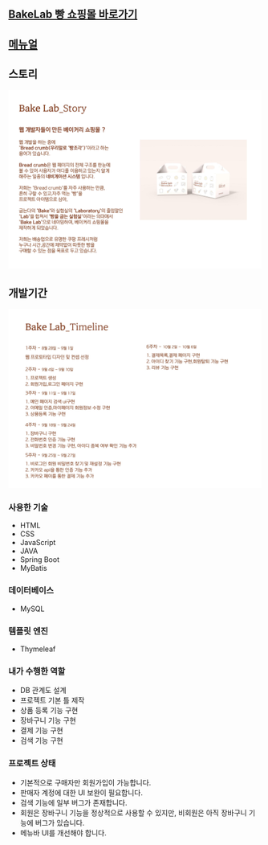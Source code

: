 ## [BakeLab 빵 쇼핑몰 바로가기](http://ec2-3-39-22-132.ap-northeast-2.compute.amazonaws.com:8080)

## [메뉴얼](https://github.com/BlueDestinyUnit/BlueDestinyUnit/blob/main/BakeLab.pdf)

## 스토리
![이미지](https://github.com/BlueDestinyUnit/BlueDestinyUnit/blob/main/BakeLab/0002.jpg)


## 개발기간
![이미지](https://github.com/BlueDestinyUnit/BlueDestinyUnit/blob/main/BakeLab/0007.jpg)

### 사용한 기술
- HTML
- CSS
- JavaScript
- JAVA
- Spring Boot
- MyBatis

### 데이터베이스
- MySQL

### 템플릿 엔진
- Thymeleaf

### 내가 수행한 역할
- DB 관계도 설계
- 프로젝트 기본 틀 제작
- 상품 등록 기능 구현
- 장바구니 기능 구현
- 결제 기능 구현
- 검색 기능 구현

### 프로젝트 상태
- 기본적으로 구매자만 회원가입이 가능합니다.
- 판매자 계정에 대한 UI 보완이 필요합니다.
- 검색 기능에 일부 버그가 존재합니다.
- 회원은 장바구니 기능을 정상적으로 사용할 수 있지만, 비회원은 아직 장바구니 기능에 버그가 있습니다.
- 메뉴바 UI를 개선해야 합니다.
